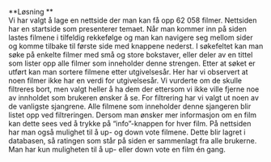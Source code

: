 **Løsning ** <br/>
Vi har valgt å lage en nettside der man kan få opp 62 058 filmer. 
Nettsiden har en startside som presenterer temaet. Når man kommer inn på siden lastes filmene i 
tilfeldig rekkefølge og man kan navigere seg mellom sider og komme tilbake til første side med knappene 
nederst. I søkefeltet kan man søke på enkelte filmer med små og store bokstaver, eller deler av en tittel 
som lister opp alle filmer som inneholder denne strengen. Etter at søket er utført kan man sortere filmene 
etter utgivelsesår. Her har vi observert at noen filmer ikke har en verdi for utgivelsesår. Vi vurderte om 
de skulle filtreres bort, men valgt heller å ha dem der ettersom vi ikke ville fjerne noe av innholdet som 
brukeren ønsker å se. For filtrering har vi valgt ut noen av de vanligste sjangrene. Alle filmene som inneholder 
denne sjangeren blir listet opp ved filtreringen. Dersom man ønsker mer informasjon om en film kan dette sees ved 
å trykke på “info”-knappen for hver film. På nettsiden har man også mulighet til å up- og down vote filmene. Dette 
blir lagret i databasen, så ratingen som står på siden er sammenlagt fra alle brukerne. Man har kun muligheten til å
up- eller down vote en film én gang.
